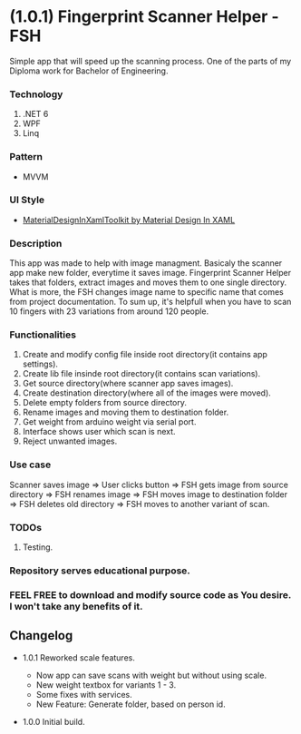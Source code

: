 # (1.0.1) Fingerprint Scanner Helper - FSH
Simple app that will speed up the scanning process. One of the parts of my Diploma work for Bachelor of Engineering.

### Technology 
1. .NET 6
2. WPF
3. Linq

### Pattern
- MVVM

### UI Style
- [MaterialDesignInXamlToolkit by Material Design In XAML](https://github.com/MaterialDesignInXAML/MaterialDesignInXamlToolkit.git)

### Description
This app was made to help with image managment. Basicaly the scanner app make new folder, everytime it saves image. Fingerprint Scanner Helper takes that folders, extract images and moves them to one single directory. What is more, the FSH changes image name to specific name that comes from project documentation. To sum up, it's helpfull when you have to scan 10 fingers with 23 variations from around 120 people.

### Functionalities
1. Create and modify config file inside root directory(it contains app settings).
2. Create lib file insinde root directory(it contains scan variations).
3. Get source directory(where scanner app saves images).
4. Create destination directory(where all of the images were moved).
5. Delete empty folders from source directory.
6. Rename images and moving them to destination folder.
7. Get weight from arduino weight via serial port.
8. Interface shows user which scan is next.
9. Reject unwanted images.

### Use case
Scanner saves image => User clicks button => FSH gets image from source directory => FSH renames image => FSH moves image to destination folder => FSH deletes old directory =>  FSH moves to another variant of scan.

### TODOs
1. Testing.

### Repository serves educational purpose.
### FEEL FREE to download and modify source code as You desire. I won't take any benefits of it.


## Changelog
- 1.0.1 Reworked scale features.
  - Now app can save scans with weight but without using scale.
  - New weight textbox for variants 1 - 3.
  - Some fixes with services.
  - New Feature: Generate folder, based on person id.
  
- 1.0.0 Initial build.
